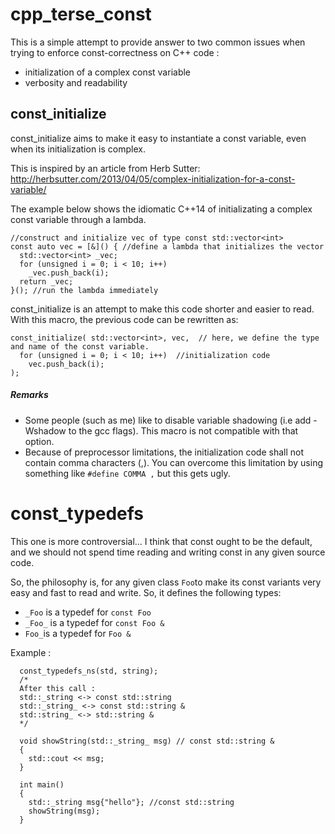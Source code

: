 # cpp_terse_const 
This is a simple attempt to provide answer to two common issues when trying to enforce const-correctness on C++ code :
- initialization of a complex const variable
- verbosity and readability


## const_initialize 
const_initialize aims to make it easy to instantiate a const variable, even when its initialization is complex.

This is inspired by an article from Herb Sutter: 
http://herbsutter.com/2013/04/05/complex-initialization-for-a-const-variable/

The example below shows the idiomatic C++14 of initializating a complex const variable through a lambda. 

```
//construct and initialize vec of type const std::vector<int>
const auto vec = [&]() { //define a lambda that initializes the vector
  std::vector<int> _vec;
  for (unsigned i = 0; i < 10; i++)  
    _vec.push_back(i);  
  return _vec;
}(); //run the lambda immediately
```


const_initialize is an attempt to make this code shorter and easier to read. 
With this macro, the previous code can be rewritten as:
```
const_initialize( std::vector<int>, vec,  // here, we define the type and name of the const variable.
  for (unsigned i = 0; i < 10; i++)  //initialization code
    vec.push_back(i);
);  
```

##### Remarks
* Some people (such as me) like to disable variable shadowing (i.e add -Wshadow to the gcc flags). This macro is not compatible with that option.
* Because of preprocessor limitations, the initialization code shall not contain comma characters (,). 
You can overcome this limitation by using something like `#define COMMA ,` but this gets ugly.


# const_typedefs

This one is more controversial...
I think that const ought to be the default, and we should not spend time reading and writing const in any given source code.

So, the philosophy is, for any given class `Foo`to make its const variants very easy and fast to read and write.
So, it defines the following types:
  * `_Foo` is a typedef for `const Foo`
  * `_Foo_` is a typedef for `const Foo &`
  * `Foo_`is a typedef for `Foo &`

Example : 
```
  const_typedefs_ns(std, string);
  /*
  After this call :
  std::_string <-> const std::string
  std::_string_ <-> const std::string &
  std::string_ <-> std::string &
  */
   
  void showString(std::_string_ msg) // const std::string &
  {
    std::cout << msg;
  }

  int main()
  {
    std::_string msg{"hello"}; //const std::string
    showString(msg);
  }
```




